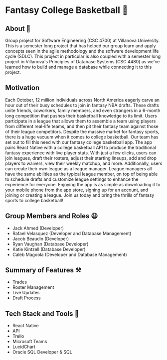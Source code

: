 # Fantasy College Basketball 🏀
## About 📘
Group project for Software Engineering (CSC 4700) at Villanova University. This is a semester long project that has helped our group learn and apply concepts seen in the agile methodology and the software development life cycle (SDLC). This project in particular is also coupled with a semester long project in Villanova's Principles of Database Systems (CSC 4480) as we've learned how to build and manage a database while connecting it to this project.
## Motivation
Each October, 12 million individuals across North America eagerly carve an hour out of their busy schedules to join in fantasy NBA drafts. These drafts unite friends, coworkers, family members, and even strangers in a 6-month long competition that pushes their basketball knowledge to its limit. Users participate in a league that allows them to assemble a team using players from different real-life teams, and then pit their fantasy team against those of their league competitors. Despite the massive market for fantasy sports, there is a huge vacuum when it comes to college basketball. Our team has set out to fill this need with our fantasy college basketball app. The app pairs React Native with a college basketball API to produce the traditional fantasy experience with live player stats. With just a few clicks, users can join leagues, draft their rosters, adjust their starting lineups, add and drop players to waivers, view their weekly matchup, and more. Additionally, users can create their own league as a league manager.  League managers all have the same abilities as the typical league member, on top of being able to schedule drafts and customize league settings to enhance the experience for everyone. Enjoying the app is as simple as downloading it to your mobile phone from the app store, signing up for an account, and joining or creating a league. Join us today and bring the thrills of fantasy sports to college basketball!
## Group Members and Roles 😃
* Jack Ahmed (Developer)
* Rafael Velasquez (Developer and Database Management)
* Jacob Beaudin (Developer)
* Ryan Vaughan (Database Developer)
* Katie Kintzell (Database Developer)
* Caleb Magoola (Developer and Database Management)
## Summary of Features ⚒️
* Trades
* Roster Management
* Live Updates
* Draft Process
## Tech Stack and Tools 🧰
* React Native
* API
* Trello
* Microsoft Teams
* LucidChart
* Oracle SQL Developer & SQL
